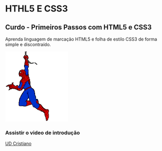 # HTHL5 E CSS3
## Curdo - Primeiros Passos com HTML5 e CSS3
Aprenda linguagem de marcação HTML5 e folha de estilo CSS3 de forma simple e discontraído.

![home](https://github.com/DiwasKiangebeni/htmlCss/blob/main/homem.gif)

### Assistir o video de introdução 
[UD Cristiano](https://youtu.be/hKR57pX7-fY?si=qnd10TMYfVG3X54k)
